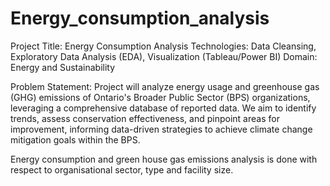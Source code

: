# Energy_consumption_analysis

Project Title: Energy Consumption Analysis
Technologies: Data Cleansing, Exploratory Data Analysis (EDA), Visualization (Tableau/Power BI)
Domain: Energy and Sustainability

Problem Statement:
Project will analyze energy usage and greenhouse gas (GHG) emissions of Ontario's Broader Public Sector (BPS) organizations, leveraging a comprehensive database of reported data. 
We aim to identify trends, assess conservation effectiveness, and pinpoint areas for improvement, informing data-driven strategies to achieve climate change mitigation goals within the BPS.

Energy consumption and green house gas emissions analysis is done with respect to organisational sector, type and facility size.

